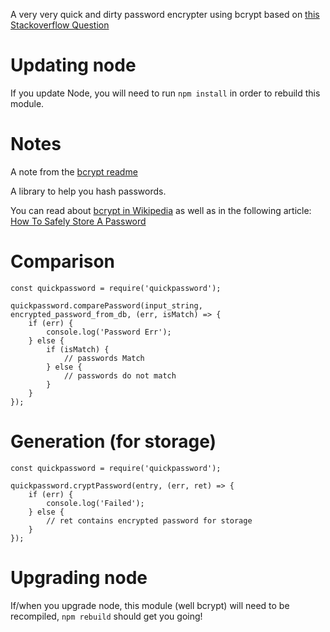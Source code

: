 A very very quick and dirty password encrypter using bcrypt based on [this Stackoverflow Question](http://stackoverflow.com/questions/14015677/node-js-encryption-of-passwords)

# Updating node

If you update Node, you will need to run `npm install` in order to rebuild this module.

# Notes

A note from the [bcrypt readme][bcryptreadme]

A library to help you hash passwords.

You can read about [bcrypt in Wikipedia][bcryptwiki] as well as in the following article:
[How To Safely Store A Password][codahale]

# Comparison

    const quickpassword = require('quickpassword');

    quickpassword.comparePassword(input_string, encrypted_password_from_db, (err, isMatch) => {
        if (err) {
            console.log('Password Err');
        } else {
            if (isMatch) {
                // passwords Match
            } else {
                // passwords do not match
            }
        }
    });

# Generation (for storage)

    const quickpassword = require('quickpassword');

    quickpassword.cryptPassword(entry, (err, ret) => {
        if (err) {
            console.log('Failed');
        } else {
            // ret contains encrypted password for storage
        }
    });

# Upgrading node

If/when you upgrade node, this module (well bcrypt) will need to be recompiled, `npm rebuild` should get you going!

[bcryptwiki]: https://en.wikipedia.org/wiki/Bcrypt
[codahale]: http://codahale.com/how-to-safely-store-a-password/
[bcryptreadme]: https://github.com/kelektiv/node.bcrypt.js?tab=readme-ov-file#nodebcryptjs
